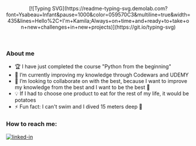 
<p align="center">[![Typing SVG](https://readme-typing-svg.demolab.com?font=Ysabeau+Infant&pause=1000&color=059570C3&multiline=true&width=435&lines=Hello%2C+I'm+Kamila;Always+on+time+and+ready+to+take+on+new+challenges+in+new+projects)](https://git.io/typing-svg)</p>

<br />

### About me
- 🏆 I have just completed the course "Python from the beginning"
- 🌱 I’m currently improving my knowledge through Codewars and UDEMY 
- 👯 I’m looking to collaborate on with the best, because I want to improve my knowledge from the best and I want to be the best 💪
- 💡 If I had to choose one product to eat for the rest of my life, it would be potatoes
- ⚡ Fun fact: I can't swim and I dived 15 meters deep 🤿

### How to reach me:

<a href="https://www.linkedin.com/in/kamila-czajkowska/" target="_blank"><img alt="linked-in" src="https://img.shields.io/badge/linkedin-%230077B5.svg?&style=for-the-badge&logo=linkedin&logoColor=white"></a>

<!--
**kama1990/kama1990** is a ✨ _special_ ✨ repository because its `README.md` (this file) appears on your GitHub profile.

Here are some ideas to get you started:

- 🔭 I’m currently working on ...
- 🌱 I’m currently learning ...
- 👯 I’m looking to collaborate on ...
- 🤔 I’m looking for help with ...
- 💬 Ask me about ...
- 📫 How to reach me: ...
- 😄 Pronouns: ...
- ⚡ Fun fact: ...
-->
